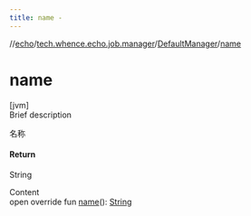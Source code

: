 ```yaml
---
title: name -
---
```

//[echo](../../index.md)/[tech.whence.echo.job.manager](../index.md)/[DefaultManager](index.md)/[name](name.md)



# name  
[jvm]  
Brief description  


名称



#### Return  


String

  
Content  
open override fun [name](name.md)(): [String](https://kotlinlang.org/api/latest/jvm/stdlib/kotlin/-string/index.html)  



